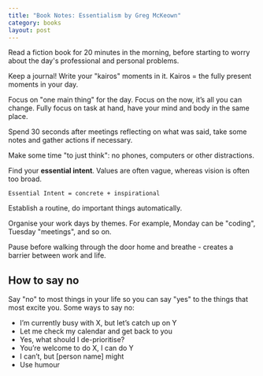 ```yaml
---
title: "Book Notes: Essentialism by Greg McKeown"
category: books
layout: post
---
```


Read a fiction book for 20 minutes in the morning, before starting to worry
about the day's professional and personal problems.

Keep a journal! Write your "kairos" moments in it. Kairos = the fully present
moments in your day.

Focus on "one main thing" for the day. Focus on the now, it’s all you can change.
Fully focus on task at hand, have your mind and body in the same place.

Spend 30 seconds after meetings reflecting on what was said, take some notes
and gather actions if necessary.

Make some time "to just think": no phones, computers or other distractions.

Find your **essential intent**. Values are often vague, whereas vision is often
too broad.

```
Essential Intent = concrete + inspirational 
```

Establish a routine, do important things automatically.

Organise your work days by themes. For example, Monday can be "coding", Tuesday
"meetings", and so on.

Pause before walking through the door home and breathe - creates a barrier
between work and life.

## How to say no

Say "no" to most things in your life so you can say "yes" to the things that
most excite you. Some ways to say no:

- I’m currently busy with X, but let’s catch up on Y
- Let me check my calendar and get back to you
- Yes, what should I de-prioritise?
- You’re welcome to do X, I can do Y
- I can’t, but [person name] might
- Use humour
